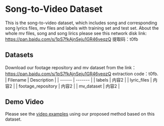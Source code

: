 # Song-to-Video Dataset
This is the song-to-video dataset, which includes song and corresponding song lyrics files, mv files and labels with training set and test set. About the whole mv files, song and song lirics please see this network disk link: https://pan.baidu.com/s/1pS7fkAjnSeju1GR46veqzQ  提取码：t0fb

## Datasets
Download our footage repository and mv dataset from the link：https://pan.baidu.com/s/1pS7fkAjnSeju1GR46veqzQ  extraction code：t0fb.
| Filename  |  Description |
|  ------  | ------- |
|  labels |  内容2  |
|  lyric_files  |  内容2  |
|  footage_repository |  内容2  |
|  mv_dataset |  内容2  |


## Demo Video
Please see the [video examples]() using our proposed method based on this dataset.
